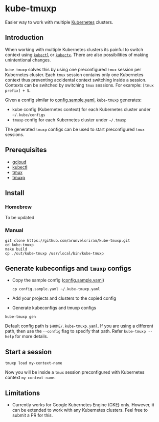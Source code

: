 # kube-tmuxp

Easier way to work with multiple [Kubernetes](https://kubernetes.io/) clusters.

## Introduction

When working with multiple Kubernetes clusters its painful to switch context using [`kubectl`](https://github.com/kubernetes/kubernetes/tree/master/cmd/kubectl) or [`kubectx`](https://github.com/ahmetb/kubectx). There are also possibilities of making unintentional changes.

`kube-tmuxp` solves this by using one preconfigured `tmux` session per Kubernetes cluster. Each `tmux` session contains only one Kubernetes context thus preventing accidental context switching inside a session. Contexts can be switched by switching `tmux` sessions. For example: `[tmux prefix] + S`.

Given a config similar to [config.sample.yaml](./config.sample.yaml), `kube-tmuxp` generates:

* kube config (Kubernetes context) for each Kubernetes cluster under `~/.kube/configs`
* `tmuxp` config for each Kubernetes cluster under `~/.tmuxp`

The generated `tmuxp` configs can be used to start preconfigured `tmux` sessions.

## Prerequisites

* [gcloud](https://cloud.google.com/sdk/)
* [kubectl](https://kubernetes.io/docs/tasks/tools/install-kubectl/)
* [tmux](https://github.com/tmux/tmux)
* [tmuxp](https://github.com/tmux-python/tmuxp)

## Install

### Homebrew

To be updated

### Manual

```
git clone https://github.com/arunvelsriram/kube-tmuxp.git
cd kube-tmuxp
make build
cp ./out/kube-tmuxp /usr/local/bin/kube-tmuxp
```

## Generate kubeconfigs and `tmuxp` configs

* Copy the sample config ([config.sample.yaml](./config.sample.yaml))

  ```
  cp config.sample.yaml ~/.kube-tmuxp.yaml
  ```

* Add your projects and clusters to the copied config
* Generate kubeconfigs and tmuxp configs

```
kube-tmuxp gen
```

Default config path is `$HOME/.kube-tmuxp.yaml`. If you are using a different path, then use the `--config` flag to specify that path. Refer `kube-tmuxp --help` for more details.

## Start a session

```
tmuxp load my-context-name
```

Now you will be inside a `tmux` session preconfigured with Kubernetes context `my-context-name`.

## Limitations

* Currently works for Google Kubernetes Engine (GKE) only. However, it can be extended to work with any Kubernetes clusters. Feel free to submit a PR for this.
